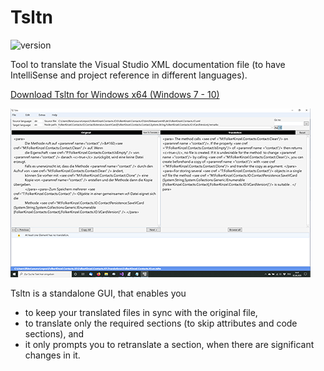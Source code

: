 # Tsltn
![version](https://img.shields.io/badge/version-2.1-blue)

Tool to translate the Visual Studio XML documentation file (to have IntelliSense and project reference in different languages).

[Download Tsltn for Windows x64 (Windows 7 - 10)](https://github.com/FolkerKinzel/Tsltn/releases/tag/2.1)

![Screenshot](screenshot.png)

Tsltn is a standalone GUI, that enables you
* to keep your translated files in sync with the original file,
* to translate only the required sections (to skip attributes and code sections), and
* it only prompts you to retranslate a section, when there are significant changes in it.



